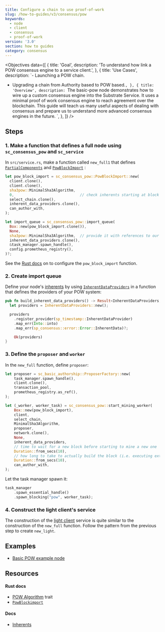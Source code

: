 ```yaml
---
title: Configure a chain to use proof-of-work
slug: /how-to-guides/v3/consensus/pow
keywords:
  - node
  - client
  - consensus
  - proof-of-work
version: '3.0'
section: how to guides
category: consensus
---
```


<Objectives
  data={[
    {
      title: 'Goal',
      description:
        'To understand how link a POW consensus engine to a service client.',
    },
    {
      title: 'Use Cases',
      description: `- Launching a POW chain.
- Upgrading a chain from Authority based to POW based.`,
    },
    {
      title: 'Overview',
      description: `The basic-pow node demonstrates how to wire up a custom consensus engine into the Substrate Service. 
        It uses a minimal proof of work consensus engine to reach agreement over the blockchain. This guide will 
        teach us many useful aspects of dealing with consensus and prepare us to understand more advanced consensus 
        engines in the future.
        `,
    },
  ]}
/>

## Steps

### 1. Make a function that defines a full node using `sc_consensus_pow` and `sc_service`

In `src/service.rs`, make a function called `new_full1` that defines [`PartialComponents`][partialcomponents-rustdocs] and
[`PowBlockImport`][powblockimport-rustdocs] :

```rust
let pow_block_import = sc_consensus_pow::PowBlockImport::new(
  client.clone(),
  client.clone(),
  sha3pow::MinimalSha3Algorithm,
  0,                              // check inherents starting at block 0
  select_chain.clone(),
  inherent_data_providers.clone(),
  can_author_with,
);

let import_queue = sc_consensus_pow::import_queue(
  Box::new(pow_block_import.clone()),
  None,
  sha3pow::MinimalSha3Algorithm,  // provide it with references to our client
  inherent_data_providers.clone(),
  &task_manager.spawn_handle(),
  config.prometheus_registry(),
)?;
```

See the [Rust docs][powblockimport-new-rustdocs] on to configure the `pow_block_import` function.

### 2. Create import queue

Define your node's [inherents][inherents-kb] by using [`InherentDataProviders`][inherents-rustdocs] in a function that defines the providers of your POW system:

```rust
pub fn build_inherent_data_providers() -> Result<InherentDataProviders, ServiceError> {
  let providers = InherentDataProviders::new();

  providers
    .register_provider(sp_timestamp::InherentDataProvider)
    .map_err(Into::into)
    .map_err(sp_consensus::error::Error::InherentData)?;

    Ok(providers)
}
```

### 3. Define the `proposer` and `worker`

In the `new_full` function, define `proposer`:

```rust
let proposer = sc_basic_authorship::ProposerFactory::new(
    task_manager.spawn_handle(),
    client.clone(),
    transaction_pool,
    prometheus_registry.as_ref(),
);

let (_worker, worker_task) = sc_consensus_pow::start_mining_worker(
    Box::new(pow_block_import),
    client,
    select_chain,
    MinimalSha3Algorithm,
    proposer,
    network.clone(),
    None,
    inherent_data_providers,
    // time to wait for a new block before starting to mine a new one
    Duration::from_secs(10),
    // how long to take to actually build the block (i.e. executing extrinsics)
    Duration::from_secs(10),
    can_author_with,
);
```

Let the task manager spawn it:

```rust
task_manager
    .spawn_essential_handle()
    .spawn_blocking("pow", worker_task);
```

### 4. Construct the light client's service

The construction of the [light client][lightclient-parity] service is quite similar to the construction of the `new_full` function.
Follow the pattern from the previous step to create `new_light`.

## Examples

- [Basic POW example node](https://github.com/substrate-developer-hub/substrate-how-to-guides/tree/main/example-code/consensus-nodes/POW)

## Resources

#### Rust docs

- [POW Algorithm][pow-rustdocs] trait
- [`PowBlockimport`][powblockimport-rustdocs]

#### Docs

- [Inherents][inherents-kb]

[partialcomponents-rustdocs]: /rustdocs/latest/sc_service/struct.PartialComponents.html
[powblockimport-rustdocs]: /rustdocs/latest/sc_consensus_pow/struct.PowBlockImport.html
[powblockimport-new-rustdocs]: /rustdocs/latest/sc_consensus_pow/struct.PowBlockImport.html#method.new_full
[inherents-kb]: /v3/concepts/extrinsics#inherents
[inherents-rustdocs]: /rustdocs/latest/sp_inherents/struct.InherentDataProviders.html
[lightclient-parity]: https://www.parity.io/what-is-a-light-client/
[pow-rustdocs]: /rustdocs/latest/sc_consensus_pow/trait.PowAlgorithm.html
